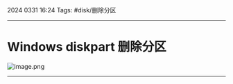 2024 0331 16:24
Tags: #disk/删除分区 

---
# Windows diskpart 删除分区
![image.png](https://illyber-images.oss-cn-chengdu.aliyuncs.com/202311261825395.png)




---
